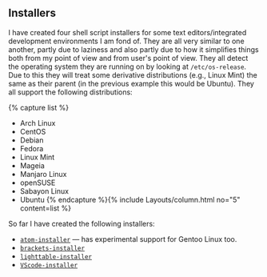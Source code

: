 ## Installers
I have created four shell script installers for some text editors/integrated development environments I am fond of. They are all very similar to one another, partly due to laziness and also partly due to how it simplifies things both from my point of view and from user's point of view. They all detect the operating system they are running on by looking at `/etc/os-release`. Due to this they will treat some derivative distributions (e.g., Linux Mint) the same as their parent (in the previous example this would be Ubuntu). They all support the following distributions:

{% capture list %}
* Arch Linux
* CentOS
* Debian
* Fedora
* Linux Mint
* Mageia
* Manjaro Linux
* openSUSE
* Sabayon Linux
* Ubuntu
{% endcapture %}{% include Layouts/column.html no="5" content=list %}

So far I have created the following installers:

* [`atom-installer`](https://github.com/fusion809/atom-installer) &mdash; has experimental support for Gentoo Linux too.
* [`brackets-installer`](https://github.com/fusion809/brackets-installer)
* [`lighttable-installer`](https://github.com/fusion809/lighttable-installer)
* [`VScode-installer`](https://github.com/fusion809/VScode-installer)
